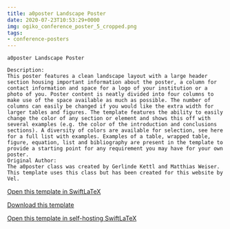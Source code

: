 ```yaml
---
title: a0poster Landscape Poster
date: 2020-07-23T10:53:29+0000
img: ogiko_conference_poster_5_cropped.png
tags:
- conference-posters
---
```

```
a0poster Landscape Poster

Description:
This poster features a clean landscape layout with a large header section housing important information about the poster, a column for contact information and space for a logo of your institution or a photo of you. Poster content is neatly divided into four columns to make use of the space available as much as possible. The number of columns can easily be changed if you would like the extra width for larger tables and figures. The template features the ability to easily change the color of any section or element and shows this off with several examples (e.g. the color of the introduction and conclusions sections). A diversity of colors are available for selection, see here for a full list with examples. Examples of a table, wrapped table, figure, equation, list and bibliography are present in the template to provide a starting point for any requirement you may have for your own poster.
Original Author:
The a0poster class was created by Gerlinde Kettl and Matthias Weiser. This template uses this class but has been created for this website by Vel.
```
[Open this template in SwiftLaTeX](https://www.swiftlatex.com/project.html?import=https://swiftlatex.github.io/LaTeXBoilerPlate/zips/ztdpl_conference_poster_5.zip&import_name=a0poster%20Landscape%20Poster)

[Download this template](https://swiftlatex.github.io/LaTeXBoilerPlate/zips/ztdpl_conference_poster_5.zip)

[Open this template in self-hosting SwiftLaTeX](http://localhost:3011/project.html?import=https://swiftlatex.github.io/LaTeXBoilerPlate/zips/ztdpl_conference_poster_5.zip&import_name=a0poster%20Landscape%20Poster)

